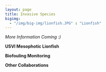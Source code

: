 ```yaml
---
layout: page
title: Invasive Species
bigimg:
  - "/img/big-img/lionfish.JPG" : "Lionfish"
---
```


*More Information Coming :)*

**USVI Mesophotic Lionfish**  

**Biofouling Monitoring**  

**Other Collaborations**
